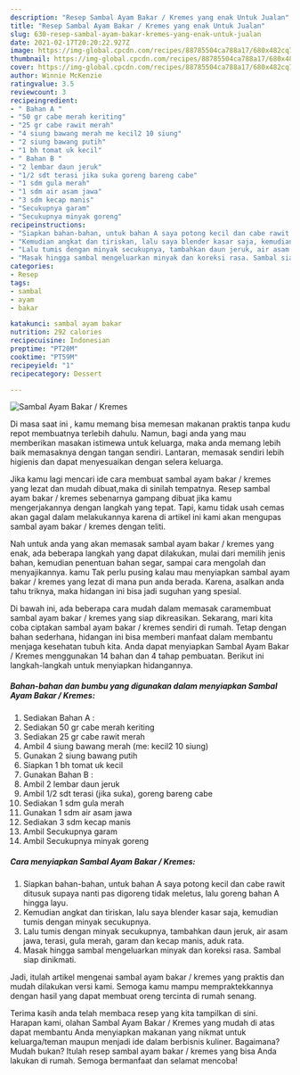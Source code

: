 ```yaml
---
description: "Resep Sambal Ayam Bakar / Kremes yang enak Untuk Jualan"
title: "Resep Sambal Ayam Bakar / Kremes yang enak Untuk Jualan"
slug: 630-resep-sambal-ayam-bakar-kremes-yang-enak-untuk-jualan
date: 2021-02-17T20:20:22.927Z
image: https://img-global.cpcdn.com/recipes/88785504ca788a17/680x482cq70/sambal-ayam-bakar-kremes-foto-resep-utama.jpg
thumbnail: https://img-global.cpcdn.com/recipes/88785504ca788a17/680x482cq70/sambal-ayam-bakar-kremes-foto-resep-utama.jpg
cover: https://img-global.cpcdn.com/recipes/88785504ca788a17/680x482cq70/sambal-ayam-bakar-kremes-foto-resep-utama.jpg
author: Winnie McKenzie
ratingvalue: 3.5
reviewcount: 3
recipeingredient:
- " Bahan A "
- "50 gr cabe merah keriting"
- "25 gr cabe rawit merah"
- "4 siung bawang merah me kecil2 10 siung"
- "2 siung bawang putih"
- "1 bh tomat uk kecil"
- " Bahan B "
- "2 lembar daun jeruk"
- "1/2 sdt terasi jika suka goreng bareng cabe"
- "1 sdm gula merah"
- "1 sdm air asam jawa"
- "3 sdm kecap manis"
- "Secukupnya garam"
- "Secukupnya minyak goreng"
recipeinstructions:
- "Siapkan bahan-bahan, untuk bahan A saya potong kecil dan cabe rawit ditusuk supaya nanti pas digoreng tidak meletus, lalu goreng bahan A hingga layu."
- "Kemudian angkat dan tiriskan, lalu saya blender kasar saja, kemudian tumis dengan minyak secukupnya."
- "Lalu tumis dengan minyak secukupnya, tambahkan daun jeruk, air asam jawa, terasi, gula merah, garam dan kecap manis, aduk rata."
- "Masak hingga sambal mengeluarkan minyak dan koreksi rasa. Sambal siap dinikmati."
categories:
- Resep
tags:
- sambal
- ayam
- bakar

katakunci: sambal ayam bakar 
nutrition: 292 calories
recipecuisine: Indonesian
preptime: "PT20M"
cooktime: "PT59M"
recipeyield: "1"
recipecategory: Dessert

---
```



![Sambal Ayam Bakar / Kremes](https://img-global.cpcdn.com/recipes/88785504ca788a17/680x482cq70/sambal-ayam-bakar-kremes-foto-resep-utama.jpg)

Di masa  saat ini , kamu memang bisa memesan makanan praktis tanpa kudu repot membuatnya terlebih dahulu. Namun, bagi anda yang mau memberikan masakan istimewa untuk keluarga, maka anda memang lebih baik memasaknya dengan tangan sendiri. Lantaran, memasak sendiri lebih higienis dan dapat menyesuaikan dengan selera keluarga.

Jika kamu lagi mencari ide cara membuat sambal ayam bakar / kremes yang lezat dan mudah dibuat,maka di sinilah tempatnya. Resep sambal ayam bakar / kremes  sebenarnya gampang dibuat jika kamu mengerjakannya dengan langkah yang tepat. Tapi, kamu tidak usah cemas akan gagal dalam melakukannya 
karena di artikel ini kami akan mengupas sambal ayam bakar / kremes dengan teliti.  



Nah untuk anda yang akan memasak sambal ayam bakar / kremes yang enak, ada beberapa langkah yang dapat dilakukan, mulai dari memilih jenis bahan, kemudian penentuan bahan segar, sampai cara mengolah dan menyajikannya. kamu Tak perlu pusing kalau mau menyiapkan sambal ayam bakar / kremes yang lezat di mana pun anda berada. Karena, asalkan anda  tahu triknya, maka hidangan ini bisa jadi suguhan yang spesial.

Di bawah ini, ada beberapa cara mudah dalam memasak caramembuat sambal ayam bakar / kremes yang siap dikreasikan. Sekarang, mari kita coba ciptakan sambal ayam bakar / kremes sendiri di rumah. Tetap dengan bahan sederhana, hidangan ini bisa memberi manfaat dalam membantu menjaga kesehatan tubuh kita. Anda dapat menyiapkan Sambal Ayam Bakar / Kremes menggunakan 14 bahan dan 4 tahap pembuatan. Berikut ini langkah-langkah untuk menyiapkan hidangannya.

<!--inarticleads1-->

##### Bahan-bahan dan bumbu yang digunakan dalam menyiapkan Sambal Ayam Bakar / Kremes:

1. Sediakan  Bahan A :
1. Sediakan 50 gr cabe merah keriting
1. Sediakan 25 gr cabe rawit merah
1. Ambil 4 siung bawang merah (me: kecil2 10 siung)
1. Gunakan 2 siung bawang putih
1. Siapkan 1 bh tomat uk kecil
1. Gunakan  Bahan B :
1. Ambil 2 lembar daun jeruk
1. Ambil 1/2 sdt terasi (jika suka), goreng bareng cabe
1. Sediakan 1 sdm gula merah
1. Gunakan 1 sdm air asam jawa
1. Sediakan 3 sdm kecap manis
1. Ambil Secukupnya garam
1. Ambil Secukupnya minyak goreng




<!--inarticleads2-->

##### Cara menyiapkan Sambal Ayam Bakar / Kremes:

1. Siapkan bahan-bahan, untuk bahan A saya potong kecil dan cabe rawit ditusuk supaya nanti pas digoreng tidak meletus, lalu goreng bahan A hingga layu.
1. Kemudian angkat dan tiriskan, lalu saya blender kasar saja, kemudian tumis dengan minyak secukupnya.
1. Lalu tumis dengan minyak secukupnya, tambahkan daun jeruk, air asam jawa, terasi, gula merah, garam dan kecap manis, aduk rata.
1. Masak hingga sambal mengeluarkan minyak dan koreksi rasa. Sambal siap dinikmati.




Jadi, itulah artikel mengenai  sambal ayam bakar / kremes  yang praktis dan mudah dilakukan versi kami. Semoga kamu mampu mempraktekkannya dengan hasil yang dapat membuat oreng tercinta di rumah senang. 

Terima kasih anda telah membaca resep yang kita tampilkan di sini. Harapan kami, olahan  Sambal Ayam Bakar / Kremes yang mudah di atas dapat membantu Anda menyiapkan makanan yang nikmat untuk keluarga/teman maupun menjadi ide dalam berbisnis kuliner. Bagaimana? Mudah bukan? Itulah resep sambal ayam bakar / kremes yang bisa Anda lakukan di rumah. Semoga bermanfaat dan selamat mencoba!

